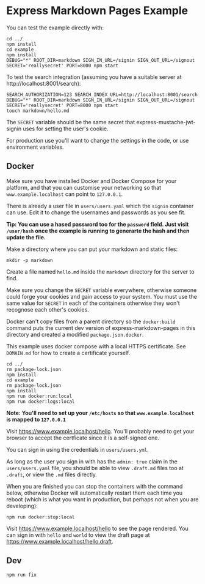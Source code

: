 # Express Markdown Pages Example

You can test the example directly with:

```
cd ../
npm install
cd example
npm install
DEBUG="*" ROOT_DIR=markdown SIGN_IN_URL=/signin SIGN_OUT_URL=/signout SECRET='reallysecret' PORT=8000 npm start
```

To test the search integration (assuming you have a suitable server at http://localhost:8001/search):

```
SEARCH_AUTHORIZATION=123 SEARCH_INDEX_URL=http://localhost:8001/search DEBUG="*" ROOT_DIR=markdown SIGN_IN_URL=/signin SIGN_OUT_URL=/signout SECRET='reallysecret' PORT=8000 npm start
touch markdown/hello.md
```

The `SECRET` variable should be the same secret that express-mustache-jwt-signin uses for setting the user's cookie.

For production use you'll want to change the settings in the code, or use environment variables.


## Docker

Make sure you have installed Docker and Docker Compose for your platform, and
that you can customise your networking so that `www.example.localhost` can
point to `127.0.0.1`.

There is already a user file in `users/users.yaml` which the `signin` container can use. Edit it to change the usernames and passwords as you see fit.

**Tip: You can use a hased password too for the `password` field. Just visit `/user/hash` once the example is running to generarte the hash and then update the file.**

Make a directory where you can put your markdown and static files:

```
mkdir -p markdown
```

Create a file named `hello.md` inside the `markdown` directory for the server to find.

Make sure you change the `SECRET` variable everywhere, otherwise someone could forge your cookies and gain access to your system. You must use the same value for `SECRET` in each of the containers otherwise they won't recognose each other's cookies.

Docker can't copy files from a parent directory so the `docker:build` command puts the current dev version of express-markdown-pages in this directory and created a modified `package.json.docker`.

This example uses docker compose with a local HTTPS certificate. See `DOMAIN.md` for how to create a certificate yourself.

```
cd ../
rm package-lock.json
npm install
cd example
rm package-lock.json
npm install
npm run docker:run:local
npm run docker:logs:local
```

**Note: You'll need to set up your `/etc/hosts` so that `www.example.localhost` is mapped to `127.0.0.1`**

Visit https://www.example.localhost/hello. You'll probably need to get your browser
to accept the certficate since it is a self-signed one.

You can sign in using the credentials in `users/users.yml`.

As long as the user you sign in with has the `admin: true` claim in the `users/users.yaml` file, you should be able to view `.draft.md` files too at `.draft`, or view the `.md` files directly.

When you are finished you can stop the containers with the command below, otherwise Docker will automatically restart them each time you reboot (which is what you want in production, but perhaps not when you are developing):

```
npm run docker:stop:local
```

Visit https://www.example.localhost/hello to see the page rendered. You can sign in with `hello` and `world` to view the draft page at https://www.example.localhost/hello.draft.


## Dev

```
npm run fix
```
